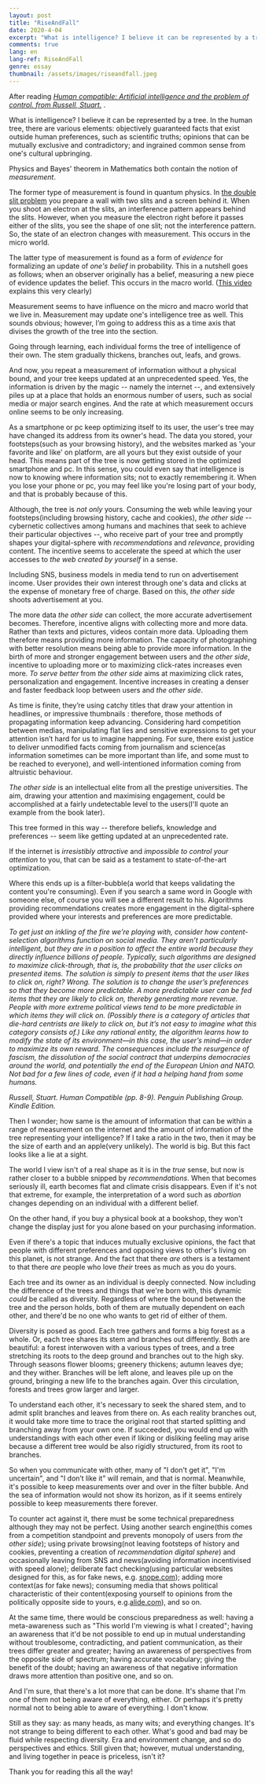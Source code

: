 ```yaml
---
layout: post
title: "RiseAndFall"
date: 2020-4-04
excerpt: "What is intelligence? I believe it can be represented by a tree. In the human tree, there are various elements: objectively guaranteed facts that exist outside human preferences, such as scientific truths; opinions that can be mutually exclusive and contradictory; and ingrained common sense from one's cultural upbringing."
comments: true
lang: en
lang-ref: RiseAndFall
genre: essay
thumbnail: /assets/images/riseandfall.jpeg
---
```


After reading [_Human compatible: Artificial intelligence and the problem of control. from Russell, Stuart._](https://www.amazon.com/Human-Compatible-Artificial-Intelligence-Problem-ebook/dp/B07N5J5FTS)
.

What is intelligence? I believe it can be represented by a tree.
In the human tree, there are various elements: objectively guaranteed facts that exist outside human preferences, such as scientific truths; opinions that can be mutually exclusive and contradictory; and ingrained common sense from one's cultural upbringing.

Physics and Bayes' theorem in Mathematics both contain the notion of _measurement_.

The former type of measurement is found in quantum physics. In [the double slit problem](https://www.youtube.com/watch?v=vnJre6NzlOQ) you prepare a wall with two slits and a screen behind it. When you shoot an electron at the slits, an interference pattern appears behind the slits. However, when you measure the electron right before it passes either of the slits, you see the shape of one slit; not the interference pattern. So, the state of an electron changes with measurement. This occurs in the micro world.

The latter type of measurement is found as a form of _evidence_ for formalizing an update of _one's belief_ in probability. This in a nutshell goes as follows; when an observer originally has a belief, measuring a new piece of evidence updates the belief. This occurs in the macro world. ([This video](https://youtu.be/HZGCoVF3YvM) explains this very clearly)

Measurement seems to have influence on the micro and macro world that we live in. Measurement may update one's intelligence tree as well. This sounds obvious; however, I’m going to address this as a time axis that divises the growth of the tree into the section.

Going through learning, each individual forms the tree of intelligence of their own. The stem gradually thickens, branches out, leafs, and grows.

And now, you repeat a measurement of information without a physical bound, and your tree keeps updated at an unprecedented speed. Yes, the information is driven by the magic -- namely the internet --, and extensively piles up at a place that holds an enormous number of users, such as social media or major search engines. And the rate at which measurement occurs online seems to be only increasing.

As a smartphone or pc keep optimizing itself to its user, the user's tree may have changed its address from its owner's head. The data you stored, your footsteps(such as your browsing history), and the websites marked as 'your favorite and like' on platform, are all yours but they exist outside of your head. This means part of the tree is now getting stored in the optimized smartphone and pc. In this sense, you could even say that intelligence is now to knowing where information sits; not to exactly remembering it. When you lose your phone or pc, you may feel like you're losing part of your body, and that is probably because of this.

Although, the tree is _not only_ yours. Consuming the web while leaving your footsteps(including browsing history, cache and cookies), _the other side_ -- cybernetic collectives among humans and machines that seek to achieve their particular objectives --, who receive part of your tree and promptly shapes your digital-sphere with _recommendations_ and _relevance_, providing content. The incentive seems to accelerate the speed at which the user accesses to _the web created by yourself_ in a sense.

Including SNS, business models in media tend to run on advertisement income. User provides their own interest through one's data and clicks at the expense of monetary free of charge. Based on this, _the other side_ shoots advertisement at you.

The more data _the other side_ can collect, the more accurate advertisement becomes. Therefore, incentive aligns with collecting more and more data. Rather than texts and pictures, videos contain more data. Uploading them therefore means providing more information. The capacity of photographing with better resolution means being able to provide more information. In the birth of more and stronger engagement between users and _the other side_, incentive to uploading more or to maximizing click-rates increases even more. _To serve better_ from _the other side_ aims at maximizing click rates, personalization and engagement. Incentive increases in creating a denser and faster feedback loop between users and _the other side_.

As time is finite, they’re using catchy titles that draw your attention in headlines, or impressive thumbnails : therefore, those methods of propagating information keep advancing. Considering hard competition between medias, manipulating flat lies and sensitive expressions to get your attention isn’t hard for us to imagine happening. For sure, there exist justice to deliver unmodified facts coming from journalism and science(as information sometimes can be more important than life, and some must to be reached to everyone), and well-intentioned information coming from altruistic behaviour.

_The other side_ is an intellectual elite from all the prestige universities. The aim, drawing your attention and maximising engagement, could be accomplished at a fairly undetectable level to the users(I'll quote an example from the book later).

This tree formed in this way -- therefore beliefs, knowledge and preferences -- seem like getting updated at an unprecedented rate.

If the internet is _irresistibly attractive_ and _impossible to control your attention_ to you, that can be said as a testament to state-of-the-art optimization.

Where this ends up is a filter-bubble(a world that keeps validating the content you're consuming). Even if you search a same word in Google with someone else, of course you will see a different result to his. Algorithms providing recommendations creates more engagement in the digital-sphere provided where your interests and preferences are more predictable.

_To get just an inkling of the fire we’re playing with, consider how content-selection algorithms function on social media. They aren’t particularly intelligent, but they are in a position to affect the entire world because they directly influence billions of people. Typically, such algorithms are designed to maximize click-through, that is, the probability that the user clicks on presented items. The solution is simply to present items that the user likes to click on, right? Wrong. The solution is to change the user’s preferences so that they become more predictable. A more predictable user can be fed items that they are likely to click on, thereby generating more revenue. People with more extreme political views tend to be more predictable in which items they will click on. (Possibly there is a category of articles that die-hard centrists are likely to click on, but it’s not easy to imagine what this category consists of.) Like any rational entity, the algorithm learns how to modify the state of its environment—in this case, the user’s mind—in order to maximize its own reward. The consequences include the resurgence of fascism, the dissolution of the social contract that underpins democracies around the world, and potentially the end of the European Union and NATO. Not bad for a few lines of code, even if it had a helping hand from some humans._

_Russell, Stuart. Human Compatible (pp. 8-9). Penguin Publishing Group. Kindle Edition._

Then I wonder; how same is the amount of information that can be within a range of measurement on the internet and the amount of information of the tree representing your intelligence? If I take a ratio in the two, then it may be the size of earth and an apple(very unlikely). The world is big. But this fact looks like a lie at a sight.

The world I view isn't of a real shape as it is in the _true_ sense, but now is rather closer to a bubble snipped by _recommendations_. When that becomes seriously ill, earth becomes flat and climate crisis disappears. Even if it's not that extreme, for example, the interpretation of a word such as _abortion_ changes depending on an individual with a different belief.

On the other hand, if you buy a physical book at a bookshop, they won't change the display just for you alone based on your purchasing information.

Even if there's a topic that induces mutually exclusive opinions, the fact that people with different preferences and opposing views to other's living on this planet, is not strange. And the fact that there _are_ others is a testament to that there _are_ people who love _their_ trees as much as you do yours.

Each tree and its owner as an individual is deeply connected. Now including the difference of the trees and things that we're born with, this dynamic _could_ be called as diversity. Regardless of where the bound between the tree and the person holds, both of them are mutually dependent on each other, and there'd be no one who wants to get rid of either of them.

Diversity is posed as good. Each tree gathers and forms a big forest as a whole. Or, each tree shares its stem and branches out differently. Both are beautiful: a forest interwoven with a various types of trees, and a tree stretching its roots to the deep ground and branches out to the high sky. Through seasons flower blooms; greenery thickens; autumn leaves dye; and they wither. Branches will be left alone, and leaves pile up on the ground, bringing a new life to the branches again. Over this circulation, forests and trees grow larger and larger.

To understand each other, it's necessary to seek the shared stem, and to admit split branches and leaves from there on. As each reality branches out, it would take more time to trace the original root that started splitting and branching away from your own one. If succeeded, you would end up with understandings with each other even if liking or disliking feeling may arise because a different tree would be also rigidly structured, from its root to branches.

So when you communicate with other, many of "I don't get it", "I'm uncertain", and "I don’t like it" will remain, and that is normal. Meanwhile, it's possible to keep measurements over and over in the filter bubble. And the sea of information would not show its horizon, as if it seems entirely possible to keep measurements there forever.

To counter act against it, there must be some technical preparedness although they may not be perfect. Using another search engine(this comes from a competition standpoint and prevents monopoly of users from _the other side_); using private browsing(not leaving footsteps of history and cookies, preventing a creation of _recommendation digital sphere_) and occasionally leaving from SNS and news(avoiding information incentivised with speed alone); deliberate fact checking(using particular websites designed for this, as for fake news, e.g. [snope.com](https://www.snopes.com/)); adding more context(as for fake news); consuming media that shows political characteristic of their content(exposing yourself to opinions from the politically opposite side to yours, e.g.[alide.com](https://www.allsides.com/unbiased-balanced-news)), and so on.

At the same time, there would be conscious preparedness as well: having a meta-awareness such as "This world I'm viewing is what I created"; having an awareness that it'd be not possible to end up in mutual understanding without troublesome, contradicting, and patient communication, as their trees differ greater and greater; having an awareness of perspectives from the opposite side of spectrum; having accurate vocabulary; giving the benefit of the doubt; having an awareness of that negative information draws more attention than positive one, and so on.

And I'm sure, that there's a lot more that can be done. It's shame that I'm one of them not being aware of everything, either. Or perhaps it's pretty normal not to being able to aware of everything. I don't know.

Still as they say: as many heads, as many wits; and everything changes. It's not strange to being different to each other. What's good and bad may be fluid while respecting diversity. Era and environment change, and so do perspectives and ethics. Still given that; however, mutual understanding, and living together in peace is priceless, isn't it?

Thank you for reading this all the way!

